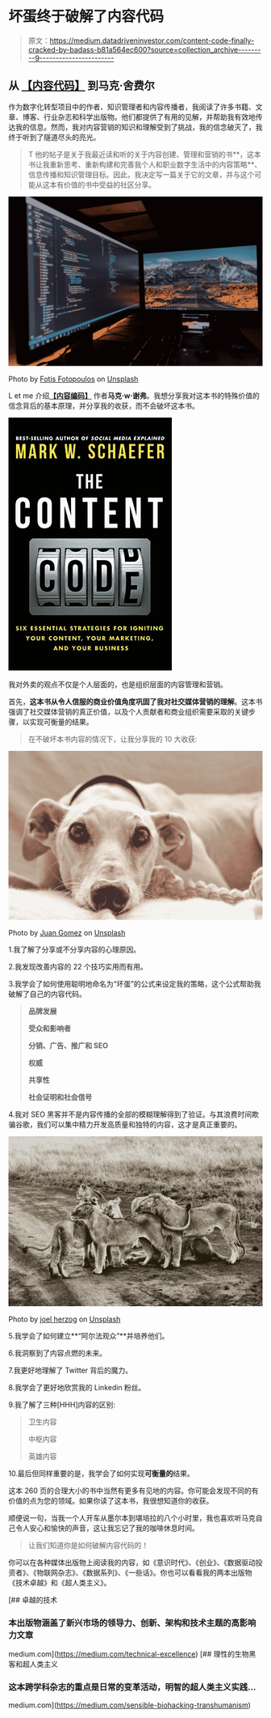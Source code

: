 # 坏蛋终于破解了内容代码

> 原文：<https://medium.datadriveninvestor.com/content-code-finally-cracked-by-badass-b81a564ec600?source=collection_archive---------9----------------------->

## 从 [**【内容代码】**](https://www.amazon.com.au/Content-Code-essential-strategies-marketing-ebook/dp/B00ULS1C26/ref=sr_1_1?qid=1578315503&refinements=p_27%3AMark+W.+Schaefer&s=digital-text&sr=1-1&text=Mark+W.+Schaefer) 到**马克·舍费尔**

作为数字化转型项目中的作者、知识管理者和内容传播者，我阅读了许多书籍、文章、博客、行业杂志和科学出版物。他们都提供了有用的见解，并帮助我有效地传达我的信息。然而，我对内容营销的知识和理解受到了挑战，我的信念破灭了，我终于听到了隧道尽头的亮光。

> T 他的帖子是关于我最近读和听的关于内容创建、管理和营销的书**，这本书让我重新思考、重新构建和完善我个人和职业数字生活中的内容策略**、信息传播和知识管理目标。因此，我决定写一篇关于它的文章，并与这个可能从这本有价值的书中受益的社区分享。

![](img/a94d6c62d8b6819b4e62188221c4f1b3.png)

Photo by [Fotis Fotopoulos](https://unsplash.com/@ffstop?utm_source=unsplash&utm_medium=referral&utm_content=creditCopyText) on [Unsplash](https://unsplash.com/s/photos/code?utm_source=unsplash&utm_medium=referral&utm_content=creditCopyText)

L et me 介绍[**【内容编码】**](https://www.amazon.com.au/Content-Code-essential-strategies-marketing-ebook/dp/B00ULS1C26/ref=sr_1_1?qid=1578315503&refinements=p_27%3AMark+W.+Schaefer&s=digital-text&sr=1-1&text=Mark+W.+Schaefer) 作者**马克·w·谢弗**。我想分享我对这本书的特殊价值的信念背后的基本原理，并分享我的收获，而不会破坏这本书。

![](img/5803022515c7be8b9521be4713c0c52a.png)

我对外卖的观点不仅是个人层面的，也是组织层面的内容管理和营销。

首先，**这本书从令人信服的商业价值角度巩固了我对社交媒体营销的理解**。这本书强调了社交媒体营销的真正价值，以及个人贡献者和商业组织需要采取的关键步骤，以实现可衡量的结果。

> 在不破坏本书内容的情况下，让我分享我的 10 大收获:

![](img/c69519dc0f16dcd42c35398c79580ee7.png)

Photo by [Juan Gomez](https://unsplash.com/@nosoylasonia?utm_source=unsplash&utm_medium=referral&utm_content=creditCopyText) on [Unsplash](https://unsplash.com/s/photos/curiosity?utm_source=unsplash&utm_medium=referral&utm_content=creditCopyText)

1.我了解了分享或不分享内容的心理原因。

2.我发现改善内容的 22 个技巧实用而有用。

3.我学会了如何使用聪明地命名为“坏蛋”的公式来设定我的策略，这个公式帮助我破解了自己的内容代码。

> **品牌发展**
> 
> **受众和影响者**
> 
> **分销、广告、推广和 SEO**
> 
> **权威**
> 
> **共享性**
> 
> **社会证明和社会信号**

4.我对 SEO 黑客并不是内容传播的全部的模糊理解得到了验证。与其浪费时间欺骗谷歌，我们可以集中精力开发高质量和独特的内容，这才是真正重要的。

![](img/7774d7d4256abc42132288b90ebe71f1.png)

Photo by [joel herzog](https://unsplash.com/@joel_herzog?utm_source=unsplash&utm_medium=referral&utm_content=creditCopyText) on [Unsplash](https://unsplash.com/s/photos/alpha?utm_source=unsplash&utm_medium=referral&utm_content=creditCopyText)

5.我学会了如何建立**“阿尔法观众”**并培养他们。

6.我洞察到了内容点燃的未来。

7.我更好地理解了 Twitter 背后的魔力。

8.我学会了更好地欣赏我的 Linkedin 粉丝。

9.我了解了三种[HHH]内容的区别:

> 卫生内容
> 
> 中枢内容
> 
> 英雄内容

10.最后但同样重要的是，我学会了如何实现**可衡量的**结果。

这本 260 页的合理大小的书中当然有更多有见地的内容。你可能会发现不同的有价值的点为您的领域。如果你读了这本书，我很想知道你的收获。

顺便说一句，当我一个人开车从墨尔本到堪培拉的八个小时里，我也喜欢听马克自己令人安心和愉快的声音，这让我忘记了我的咖啡休息时间。

> 让我们知道你是如何破解内容代码的！

你可以在各种媒体出版物上阅读我的内容，如《意识时代》、《创业》、《数据驱动投资者》、《物联网杂志》、《数据系列》、《一些话》。你也可以看看我的两本出版物《技术卓越》和《超人类主义》。

[](https://medium.com/technical-excellence) [## 卓越的技术

### 本出版物涵盖了新兴市场的领导力、创新、架构和技术主题的高影响力文章

medium.com](https://medium.com/technical-excellence) [](https://medium.com/sensible-biohacking-transhumanism) [## 理性的生物黑客和超人类主义

### 这本跨学科杂志的重点是日常的变革活动，明智的超人类主义实践…

medium.com](https://medium.com/sensible-biohacking-transhumanism)